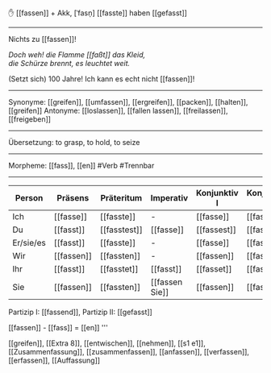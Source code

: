 ✋ [[fassen]] + Akk, [ˈfasn̩]
[[fasste]]
haben [[gefasst]]

---

Nichts zu [[fassen]]!

_Doch weh! die Flamme [[faßt]] das Kleid,_  
_die Schürze brennt, es leuchtet weit._

(Setzt sich) 100 Jahre! Ich kann es echt nicht [[fassen]]!

---

Synonyme: [[greifen]], [[umfassen]], [[ergreifen]], [[packen]], [[halten]], [[greifen]]
Antonyme: [[loslassen]], [[fallen lassen]], [[freilassen]], [[freigeben]]

---

Übersetzung: to grasp, to hold, to seize

---

Morpheme: [[fass]], [[en]]
#Verb #Trennbar

---

| Person    | Präsens    | Präteritum   | Imperativ      | Konjunktiv I | Konjunktiv II |
| --------- | ---------- | ------------ | -------------- | ------------ | ------------- |
| Ich       | [[fasse]]  | [[fasste]]   | -              | [[fasse]]    | [[fasste]]    |
| Du        | [[fasst]]  | [[fasstest]] | [[fasse]]      | [[fassest]]  | [[fasstest]]  |
| Er/sie/es | [[fasst]]  | [[fasste]]   | -              | [[fasse]]    | [[fasste]]    |
| Wir       | [[fassen]] | [[fassten]]  | -              | [[fassen]]   | [[fassten]]   |
| Ihr       | [[fasst]]  | [[fasstet]]  | [[fasst]]      | [[fasset]]   | [[fasstet]]   |
| Sie       | [[fassen]] | [[fassten]]  | [[fassen Sie]] | [[fassen]]   | [[fassten]]   |

Partizip I: [[fassend]], Partizip II: [[gefasst]]

[[fassen]] - [[fass]] = [[en]]
'''

[[greifen]], [[Extra 8]], [[entwischen]], [[nehmen]], [[s1 e1]], [[Zusammenfassung]], [[zusammenfassen]], [[anfassen]], [[verfassen]], [[erfassen]], [[Auffassung]]
